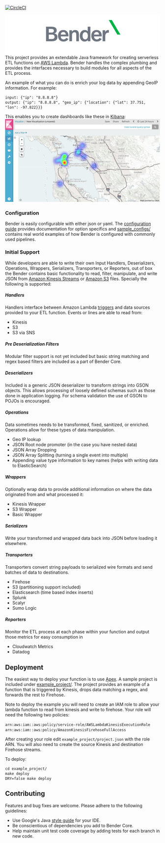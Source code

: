 [![CircleCI](https://circleci.com/gh/Nextdoor/bender.svg?style=svg)](https://circleci.com/gh/Nextdoor/bender)

![Bender - Serverless ETL Framework](docs/bender-logo.png)
This project provides an extendable Java framework for creating serverless ETL
functions on [AWS Lambda](https://aws.amazon.com/lambda/). Bender handles
the complex plumbing and provides the interfaces necessary to build modules for
all aspects of the ETL process.

An example of what you can do is enrich your log data by appending GeoIP information. For example:

```
input: {"ip": "8.8.8.8"}
output: {"ip": "8.8.8.8", "geo_ip": {"location": {"lat": 37.751, "lon": -97.822}}}
```

This enables you to create dashboards like these in [Kibana](https://www.elastic.co/guide/en/elasticsearch/reference/5.4/geo-point.html):
![Kibana GeoIP](docs/geoip.jpg)

### Configuration

Bender is easily configurable with either json or yaml. The
[configuration guide](http://oss.nextdoor.com/bender) provides documentation
for option specifics and [sample_configs/](sample_configs/) contains real world
examples of how Bender is configured with commonly used pipelines.

### Initial Support

While developers are able to write their own Input Handlers, Deserializers,
Operations, Wrappers, Serializers, Transporters, or Reporters, out of box the
Bender contains basic functionality to read, filter, manipulate, and write JSON
from [Amazon Kinesis Streams](https://aws.amazon.com/kinesis/streams/) or
[Amazon S3](https://aws.amazon.com/s3/) files. Specially the following is
supported:

##### Handlers
Handlers interface between Amazon Lambda
[triggers](http://docs.aws.amazon.com/lambda/latest/dg/invoking-lambda-function.html)
and data sources provided to your ETL function. Events or lines are able to
read from:

* Kinesis
* S3
* S3 via SNS

##### Pre Deserialization Filters
Modular filter support is not yet included but basic string matching and regex
based filters are included as a part of Bender Core.

##### Deserializers
Included is a generic JSON deserializer to transform strings into GSON objects.
This allows processing of loosely defined schemas such as those done in
application logging. For schema validation the use of GSON to POJOs is
encouraged.

##### Operations
Data sometimes needs to be transformed, fixed, sanitized, or enriched.
Operations allow for these types of data manipulation.

* Geo IP lookup
* JSON Root node promoter (in the case you have nested data)
* JSON Array Dropping
* JSON Array Splitting (turning a single event into multiple)
* Appending value type information to key names (helps with writing data to
  ElasticSearch)

##### Wrappers
Optionally wrap data to provide additional information on where the data
originated from and what processed it:

* Kinesis Wrapper
* S3 Wrapper
* Basic Wrapper

##### Serializers
Write your transformed and wrapped data back into JSON before loading it
elsewhere.

##### Transporters
Transporters convert string payloads to serialized wire formats and send
batches of data to destinations.

* Firehose
* S3 (partitioning support included)
* Elasticsearch (time based index inserts)
* Splunk
* Scalyr
* Sumo Logic

##### Reporters
Monitor the ETL process at each phase within your function and output those
metrics for easy consumption in

* Cloudwatch Metrics
* Datadog

## Deployment

The easiest way to deploy your function is to use
[Apex](https://github.com/apex/apex). A sample project is included under
[example_project/](example_project/).
The project provides an example of a function that is triggered by Kinesis,
drops data matching a regex, and forwards the rest to Firehose.

Note to deploy the example you will need to create an IAM role to allow your
lambda function to read from kinesis and write to firehose. Your role will need
the following two policies:

`arn:aws:iam::aws:policy/service-role/AWSLambdaKinesisExecutionRole`
`arn:aws:iam::aws:policy/AmazonKinesisFirehoseFullAccess`

After creating your role edit `example_project/project.json` with the role ARN.
You will also need to create the source Kinesis and destination Firehose
streams.

To deploy:

    cd example_project/
    make deploy
    DRY=false make deploy


## Contributing
Features and bug fixes are welcome. Please adhere to the following guidelines:

- Use Google's Java [style guide](https://github.com/google/styleguide) for
  your IDE.
- Be conscientious of dependencies you add to Bender Core.
- Help maintain unit test code coverage by adding tests for each branch in new 
  code.
